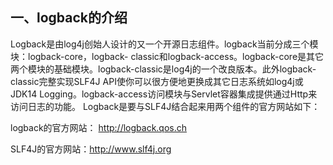 
## 一、logback的介绍

Logback是由log4j创始人设计的又一个开源日志组件。logback当前分成三个模块：logback-core，logback- classic和logback-access。logback-core是其它两个模块的基础模块。logback-classic是log4j的一个改良版本。此外logback-classic完整实现SLF4J API使你可以很方便地更换成其它日志系统如log4j或JDK14 Logging。logback-access访问模块与Servlet容器集成提供通过Http来访问日志的功能。 Logback是要与SLF4J结合起来用两个组件的官方网站如下：

logback的官方网站： http://logback.qos.ch

SLF4J的官方网站：http://www.slf4j.org